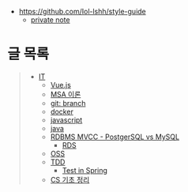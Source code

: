 - <https://github.com/Iol-lshh/style-guide>
    - [private note](https://github.com/Iol-lshh/Private-note)

# 글 목록
> - [IT](./IT/)
>   - [Vue.js](./IT/front/vue/readme.md)
>   - [MSA 이론](./IT/practice/whats_msa/whats_msa.md)
>   - [git: branch](./IT/cicd/git/branch.md)
>   - [docker](./IT/infra/docker/doc_docker.md)
>   - [javascript](./IT/javascript/doc_Js_Style.md)
>   - [java](./IT/java/doc_Java_Style.md)
>   - [RDBMS MVCC - PostgerSQL vs MySQL](./IT/db/sql/MVCC/MVCC_PostgerSQL_vs_MySQL.md)
>       - [RDS](./IT/infra/aws/RDS.md)
>   - [OSS](./IT/oss/open_source.md)
>   - [TDD](./IT/practice/tdd.md)
>       - [Test in Spring](./IT/java/spring/Test.md)
>   - [CS 기초 정리](./IT/practice/computer_science_basic.md)

